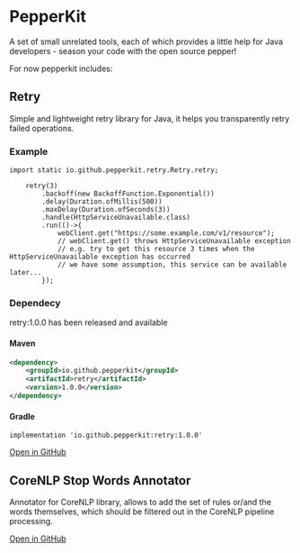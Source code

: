 # PepperKit
A set of small unrelated tools, each of which provides a little help for Java developers - season your code with the open source pepper!

For now pepperkit includes:

## Retry
Simple and lightweight retry library for Java, it helps you transparently retry failed operations.

### Example

```
import static io.github.pepperkit.retry.Retry.retry;

    retry(3)
        .backoff(new BackoffFunction.Exponential())
        .delay(Duration.ofMillis(500))
        .maxDelay(Duration.ofSeconds(3))
        .handle(HttpServiceUnavailable.class)
        .run(()->{
            webClient.get("https://some.example.com/v1/resource");
            // webClient.get() throws HttpServiceUnavailable exception
            // e.g. try to get this resource 3 times when the HttpServiceUnavailable exception has occurred
            // we have some assumption, this service can be available later...
        });
```
### Dependecy
retry:1.0.0 has been released and available
#### Maven
```xml
<dependency>
    <groupId>io.github.pepperkit</groupId>
    <artifactId>retry</artifactId>
    <version>1.0.0</version>
</dependency>
```

#### Gradle
```shell
implementation 'io.github.pepperkit:retry:1.0.0'
```

[Open in GitHub](https://github.com/pepperkit/retry)

## CoreNLP Stop Words Annotator
Annotator for CoreNLP library, allows to add the set of rules or/and the words themselves, which should be filtered out in the CoreNLP pipeline processing.

[Open in GitHub](https://github.com/pepperkit/corenlp-stop-words-annotator)
